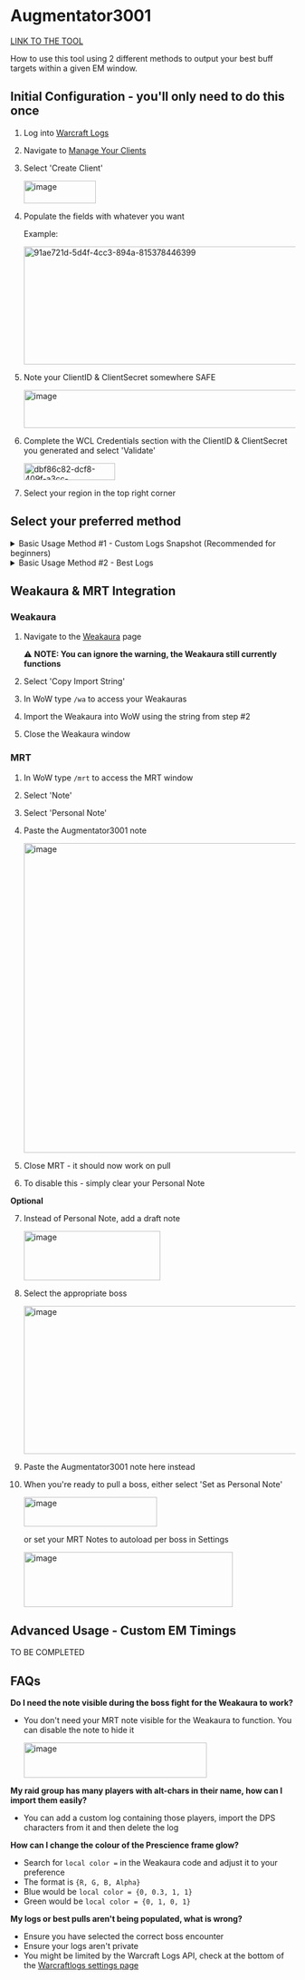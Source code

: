 # Augmentator3001

[LINK TO THE TOOL](https://augmentator3001-production.up.railway.app/)

How to use this tool using 2 different methods to output your best buff targets within a given EM window.

## Initial Configuration - you'll only need to do this once
1. Log into [Warcraft Logs](https://www.warcraftlogs.com/)

2. Navigate to [Manage Your Clients](https://www.warcraftlogs.com/api/clients/)

3. Select 'Create Client'

   <img width="127" height="40" alt="image" src="https://github.com/user-attachments/assets/8749a154-a389-4256-9ef4-6c4a4991a273" />

4. Populate the fields with whatever you want

   Example:

   <img width="701" height="208" alt="91ae721d-5d4f-4cc3-894a-815378446399" src="https://github.com/user-attachments/assets/24d1960a-69dd-417e-a25b-ee619b06e4d3" />

5. Note your ClientID & ClientSecret somewhere SAFE

   <img width="986" height="67" alt="image" src="https://github.com/user-attachments/assets/0f50162c-5343-43d3-aea1-93ccc375f3c7" />

6. Complete the WCL Credentials section with the ClientID & ClientSecret you generated and select 'Validate'

   <img width="161" height="30" alt="dbf86c82-dcf8-409f-a3cc-fd06f36eec89" src="https://github.com/user-attachments/assets/77bae82e-fd84-4d96-82c6-9d100c25c98d" />

7. Select your region in the top right corner

## Select your preferred method

<details>

<summary>Basic Usage Method #1 - Custom Logs Snapshot (Recommended for beginners)</summary>

### Use this method to analyse your logs and provide a snapshot of your best targets based on the average results of kills and/or pulls. This is effective for a snapshot but less effective if more logs are coalesced over time due to faster kill times, better gear and smarter play.

1. Expand the Custom Logs section, provide a link to your logs and click 'Add Custom Report'

2. Select your desired boss encounter

   <img width="789" height="71" alt="483bb9e4-b4ad-4c45-848a-7e2298449bb9" src="https://github.com/user-attachments/assets/0a1a2c9f-82b1-430b-84ad-234978faa102" />

3. (Optional) Tick 'Filter by current encounter'

   <img width="200" height="33" alt="45d97a94-be9e-467f-a710-0862bbe42ec1" src="https://github.com/user-attachments/assets/24eb531b-4ed0-4b25-aa6b-e2e84e949db5" />

4. Select the kills and/or pull attempts you wish to analyse

   <img width="439" height="55" alt="26e3279b-45b7-4b7d-9aea-91e27726e433" src="https://github.com/user-attachments/assets/f589b729-e4f7-46f5-b82a-dfa9ff43337c" />

5. Select the 'Import DPS Characters' button to populate your roster

   <img width="230" height="34" alt="a5e8a050-9157-40a6-8a82-4f3015575ebc" src="https://github.com/user-attachments/assets/f843d5cd-d148-4399-bed7-af867439c4ed" />

6. Select the 'Compute' button

   <img width="207" height="70" alt="cede8ce6-a279-4917-a0f9-05da10018246" src="https://github.com/user-attachments/assets/7fcbc7ed-6bf6-4704-b57f-ffda6292f3be" />

7. You'll be provided a list of your approximate best buff targets within a given time window

   <img width="785" height="235" alt="6c2114fd-15ff-4275-bc4f-3df84168072f" src="https://github.com/user-attachments/assets/dad0219c-c00c-46c7-bd89-d9362f4e98d5" />

8. (Optional) You can then export this data using the 'Copy Note' button at the bottom of the page to use with the provided Weakaura

9. (Optional) Proceed to the Weakaura Integration section

</details>

<details>

<summary>Basic Usage Method #2 - Best Logs</summary>

### Use this method to pull each roster member's best overall performance for a particular boss instead of using provided custom logs. This is effective for longer term usage as it will always provide the 'best' data instead of a snapshot from logs.

1. Expand the Edit Roster section & populate it with your DPS roster

2. Select your desired boss encounter

   <img width="789" height="71" alt="483bb9e4-b4ad-4c45-848a-7e2298449bb9" src="https://github.com/user-attachments/assets/0a1a2c9f-82b1-430b-84ad-234978faa102" />

3. Expand the Best Logs section & select the 'Refresh Best Logs for current encounter'

4. You'll be provided an output of your roster's best performance for that encounter, by default the highest parse should be selected

   <img width="914" height="318" alt="b5d5046f-7ebc-4d3e-af85-c9dbada037a9" src="https://github.com/user-attachments/assets/d8acdc22-bae6-45b1-939c-6c7ab964800b" />

5. Select the 'Compute' button

   <img width="207" height="70" alt="cede8ce6-a279-4917-a0f9-05da10018246" src="https://github.com/user-attachments/assets/7fcbc7ed-6bf6-4704-b57f-ffda6292f3be" />

6. You'll be provided a list of your approximate best buff targets within a given time window

   <img width="784" height="234" alt="cd3ce698-73bf-43d2-9d5d-61a6811accf0" src="https://github.com/user-attachments/assets/0a035187-1055-46a7-9a2a-dca49216ba07" />

7. (Optional) You can then export this data using the 'Copy Note' button at the bottom of the page to use with the provided Weakaura

8. (Optional) Proceed to the Weakaura Integration section

</details>

## Weakaura & MRT Integration

### Weakaura

1. Navigate to the [Weakaura](https://wago.io/-0f1A1GEK) page

   :warning: **NOTE: You can ignore the warning, the Weakaura still currently functions**

2. Select 'Copy Import String'

3. In WoW type `/wa` to access your Weakauras

4. Import the Weakaura into WoW using the string from step #2

5. Close the Weakaura window

### MRT

1. In WoW type `/mrt` to access the MRT window

2. Select 'Note'

3. Select 'Personal Note'

4. Paste the Augmentator3001 note

   <img width="1018" height="546" alt="image" src="https://github.com/user-attachments/assets/36973ba0-e1f9-4cc7-b434-c750e181905b" />

5. Close MRT - it should now work on pull

6. To disable this - simply clear your Personal Note

**Optional**

7. Instead of Personal Note, add a draft note

   <img width="241" height="87" alt="image" src="https://github.com/user-attachments/assets/686141e8-3ad6-4003-9d26-f8cc05d8a30e" />

8. Select the appropriate boss

   <img width="711" height="261" alt="image" src="https://github.com/user-attachments/assets/c5a0b561-bf56-4920-a5b1-fbba0e5b08c8" />

9. Paste the Augmentator3001 note here instead

10. When you're ready to pull a boss, either select 'Set as Personal Note'

    <img width="235" height="52" alt="image" src="https://github.com/user-attachments/assets/556779ee-f1e0-4eef-82f8-313067ef86b2" />

    or set your MRT Notes to autoload per boss in Settings

    <img width="369" height="97" alt="image" src="https://github.com/user-attachments/assets/ef03f422-3bc0-46db-b057-7a64f04362c6" />

## Advanced Usage - Custom EM Timings

TO BE COMPLETED

## FAQs

**Do I need the note visible during the boss fight for the Weakaura to work?**
- You don't need your MRT note visible for the Weakaura to function. You can disable the note to hide it

  <img width="323" height="62" alt="image" src="https://github.com/user-attachments/assets/39a0240b-275a-4245-b341-50be655712f1" />

**My raid group has many players with alt-chars in their name, how can I import them easily?**
- You can add a custom log containing those players, import the DPS characters from it and then delete the log

**How can I change the colour of the Prescience frame glow?**
- Search for `local color =` in the Weakaura code and adjust it to your preference
- The format is `{R, G, B, Alpha}`
- Blue would be `local color = {0, 0.3, 1, 1}`
- Green would be `local color = {0, 1, 0, 1}`

**My logs or best pulls aren't being populated, what is wrong?**

- Ensure you have selected the correct boss encounter
- Ensure your logs aren't private
- You might be limited by the Warcraft Logs API, check at the bottom of the [Warcraftlogs settings page](https://www.warcraftlogs.com/profile)

